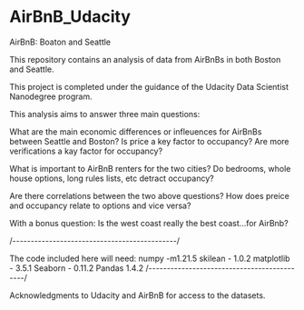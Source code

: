 # AirBnB_Udacity

AirBnB: Boaton and Seattle

This repository contains an analysis of data from AirBnBs in both Boston and Seattle.

This project is completed under the guidance of the Udacity Data Scientist Nanodegree program.

This analysis aims to answer three main questions:

What are the main economic differences or infleuences for AirBnBs between Seattle and Boston?
     Is price a key factor to occupancy?
     Are more verifications a kay factor for occupancy?
     

What is important to AirBnB renters for the two cities?
     Do bedrooms, whole house options, long rules lists, etc detract occupancy?

Are there correlations between the two above questions?
    How does preice and occupancy relate to options and vice versa?

With a bonus question: Is the west coast really the best coast...for AirBnb?

/---------------------------------------------/

The code included here will need:
numpy -m1.21.5
skilean - 1.0.2
matplotlib - 3.5.1
Seaborn - 0.11.2
Pandas 1.4.2
/--------------------------------------------/

Acknowledgments to Udacity and AirBnB for access to the datasets.


